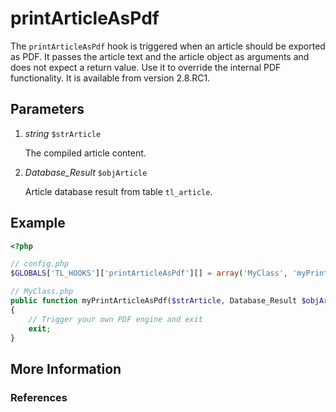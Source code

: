# printArticleAsPdf


The `printArticleAsPdf` hook is triggered when an article should be exported as PDF. It passes the article text and the article object as arguments and does not expect a return value. Use it to override the internal PDF functionality. It is available from version 2.8.RC1.


## Parameters 

1. *string* `$strArticle`

	The compiled article content.

2. *Database_Result* `$objArticle`

	Article database result from table `tl_article`.


## Example 

```php
<?php

// config.php
$GLOBALS['TL_HOOKS']['printArticleAsPdf'][] = array('MyClass', 'myPrintArticleAsPdf');

// MyClass.php
public function myPrintArticleAsPdf($strArticle, Database_Result $objArticle)
{
    // Trigger your own PDF engine and exit
    exit;
}
```


## More Information


### References

